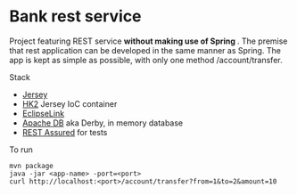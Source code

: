# Bank rest service
Project featuring REST service <strong> without making use of Spring </strong>.
The premise that rest application can be developed in the same manner as Spring.
The app is kept as simple as possible, with only one method /account/transfer.

Stack
* [Jersey](https://jersey.github.io)
* [HK2](https://javaee.github.io/hk2) Jersey IoC container
* [EclipseLink](http://www.eclipse.org/eclipselink)
* [Apache DB](https://db.apache.org) aka Derby, in memory database
* [REST Assured](http://rest-assured.io) for tests

To run
```
mvn package 
java -jar <app-name> -port=<port>
curl http://localhost:<port>/account/transfer?from=1&to=2&amount=10
```

